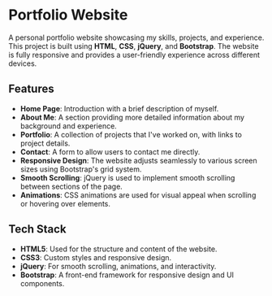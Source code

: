 # Portfolio Website

A personal portfolio website showcasing my skills, projects, and experience. This project is built using **HTML**, **CSS**, **jQuery**, and **Bootstrap**. The website is fully responsive and provides a user-friendly experience across different devices.

## Features

- **Home Page**: Introduction with a brief description of myself.
- **About Me**: A section providing more detailed information about my background and experience.
- **Portfolio**: A collection of projects that I've worked on, with links to project details.
- **Contact**: A form to allow users to contact me directly.
- **Responsive Design**: The website adjusts seamlessly to various screen sizes using Bootstrap's grid system.
- **Smooth Scrolling**: jQuery is used to implement smooth scrolling between sections of the page.
- **Animations**: CSS animations are used for visual appeal when scrolling or hovering over elements.

## Tech Stack

- **HTML5**: Used for the structure and content of the website.
- **CSS3**: Custom styles and responsive design.
- **jQuery**: For smooth scrolling, animations, and interactivity.
- **Bootstrap**: A front-end framework for responsive design and UI components.





